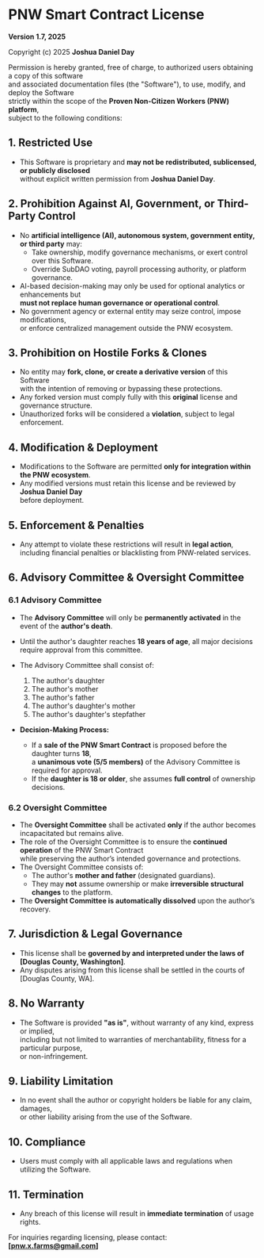 # PNW Smart Contract License  
**Version 1.7, 2025**  

Copyright (c) 2025 **Joshua Daniel Day**  

Permission is hereby granted, free of charge, to authorized users obtaining a copy of this software  
and associated documentation files (the "Software"), to use, modify, and deploy the Software  
strictly within the scope of the **Proven Non-Citizen Workers (PNW) platform**,  
subject to the following conditions:  

## 1. **Restricted Use**  
- This Software is proprietary and **may not be redistributed, sublicensed, or publicly disclosed**  
  without explicit written permission from **Joshua Daniel Day**.  

## 2. **Prohibition Against AI, Government, or Third-Party Control**  
- No **artificial intelligence (AI), autonomous system, government entity, or third party** may:  
  - Take ownership, modify governance mechanisms, or exert control over this Software.  
  - Override SubDAO voting, payroll processing authority, or platform governance.  
- AI-based decision-making may only be used for optional analytics or enhancements but  
  **must not replace human governance or operational control**.  
- No government agency or external entity may seize control, impose modifications,  
  or enforce centralized management outside the PNW ecosystem.  

## 3. **Prohibition on Hostile Forks & Clones**  
- No entity may **fork, clone, or create a derivative version** of this Software  
  with the intention of removing or bypassing these protections.  
- Any forked version must comply fully with this **original** license and governance structure.  
- Unauthorized forks will be considered a **violation**, subject to legal enforcement.  

## 4. **Modification & Deployment**  
- Modifications to the Software are permitted **only for integration within the PNW ecosystem**.  
- Any modified versions must retain this license and be reviewed by **Joshua Daniel Day**  
  before deployment.  

## 5. **Enforcement & Penalties**  
- Any attempt to violate these restrictions will result in **legal action**,  
  including financial penalties or blacklisting from PNW-related services.  

## 6. **Advisory Committee & Oversight Committee**  

### **6.1 Advisory Committee**  
- The **Advisory Committee** will only be **permanently activated** in the event of the **author's death**.  
- Until the author's daughter reaches **18 years of age**, all major decisions require approval from this committee.  
- The Advisory Committee shall consist of:  
  1. The author's daughter  
  2. The author's mother  
  3. The author's father  
  4. The author's daughter's mother  
  5. The author's daughter's stepfather  

- **Decision-Making Process:**  
  - If a **sale of the PNW Smart Contract** is proposed before the daughter turns **18**,  
    a **unanimous vote (5/5 members)** of the Advisory Committee is required for approval.  
  - If the **daughter is 18 or older**, she assumes **full control** of ownership decisions.  

### **6.2 Oversight Committee**  
- The **Oversight Committee** shall be activated **only** if the author becomes incapacitated but remains alive.  
- The role of the Oversight Committee is to ensure the **continued operation** of the PNW Smart Contract  
  while preserving the author’s intended governance and protections.  
- The Oversight Committee consists of:  
  - The author's **mother and father** (designated guardians).  
  - They may **not** assume ownership or make **irreversible structural changes** to the platform.  
- The **Oversight Committee is automatically dissolved** upon the author’s recovery.  

## 7. **Jurisdiction & Legal Governance**  
- This license shall be **governed by and interpreted under the laws of [Douglas County, Washington]**.  
- Any disputes arising from this license shall be settled in the courts of [Douglas County, WA].  

## 8. **No Warranty**  
- The Software is provided **"as is"**, without warranty of any kind, express or implied,  
  including but not limited to warranties of merchantability, fitness for a particular purpose,  
  or non-infringement.  

## 9. **Liability Limitation**  
- In no event shall the author or copyright holders be liable for any claim, damages,  
  or other liability arising from the use of the Software.  

## 10. **Compliance**  
- Users must comply with all applicable laws and regulations when utilizing the Software.  

## 11. **Termination**  
- Any breach of this license will result in **immediate termination** of usage rights.  

For inquiries regarding licensing, please contact: **[pnw.x.farms@gmail.com]**
